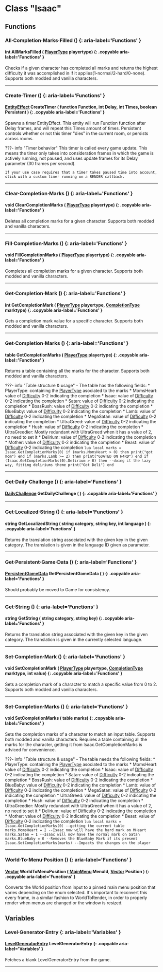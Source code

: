 # Class "Isaac"

## Functions


### All·Completion·Marks·Filled () {: aria-label='Functions' }
#### int AllMarksFilled ( [PlayerType](https://wofsauge.github.io/IsaacDocs/rep/enums/PlayerType.html?h=playerty) playertype) {: .copyable aria-label='Functions' }
Checks if a given character has completed all marks and returns the highest difficulty it was accomplished in if it applies(1-normal/2-hard/0-none). Supports both modded and vanilla characters. 

___
### Create·Timer () {: aria-label='Functions' }
#### [EntityEffect](https://wofsauge.github.io/IsaacDocs/rep/EntityEffect.html) CreateTimer ( function Function, int Delay, int Times, boolean Persistent ) {: .copyable aria-label='Functions' }
Spawns a timer EntityEffect. This entity will run Function function after Delay frames, and will repeat this Times amount of times. Persistent controls whether or not this timer "dies" in the current room, or persists across rooms.

???- info "Timer behavior"
    This timer is called every game update. This means the timer only takes into consideration frames in which the game is actively running, not paused, and uses update frames for its Delay parameter (30 frames per second). 
	
	If your use case requires that a timer takes paused time into account, stick with a custom timer running on a RENDER callback.

___
### Clear·Completion·Marks () {: aria-label='Functions' }
#### void ClearCompletionMarks ( [PlayerType](https://wofsauge.github.io/IsaacDocs/rep/enums/PlayerType.html?h=playerty) playertype) {: .copyable aria-label='Functions' }
Deletes all completion marks for a given character. Supports both modded and vanilla characters. 

___
### Fill·Completion·Marks () {: aria-label='Functions' }
#### void FillCompletionMarks ( [PlayerType](https://wofsauge.github.io/IsaacDocs/rep/enums/PlayerType.html?h=playerty) playertype) {: .copyable aria-label='Functions' }
Completes all completion marks for a given character. Supports both modded and vanilla characters. 

___
### Get·Completion·Mark () {: aria-label='Functions' }
#### int GetCompletionMark ( [PlayerType](https://wofsauge.github.io/IsaacDocs/rep/enums/PlayerType.html?h=playerty) playertype, [CompletionType](https://repentogon.com/enums/CompletionType.html) marktype) {: .copyable aria-label='Functions' }
Gets a completion mark value for a specific character. Supports both modded and vanilla characters. 

___
### Get·Completion·Marks () {: aria-label='Functions' }
#### table GetCompletionMarks ( [PlayerType](https://wofsauge.github.io/IsaacDocs/rep/enums/PlayerType.html?h=playerty) playertype) {: .copyable aria-label='Functions' }
Returns a table containing all the marks for the character. Supports both modded and vanilla characters.

???- info "Table structure & usage"
	- The table has the following fields: 
		* PlayerType: containing the [PlayerType](https://wofsauge.github.io/IsaacDocs/rep/enums/PlayerType.html?h=playerty) asociated to the marks
		* MomsHeart: value of [Difficulty](https://wofsauge.github.io/IsaacDocs/rep/enums/Difficulty.html?h=difficul) 0-2 indicating the completion
		* Isaac: value of [Difficulty](https://wofsauge.github.io/IsaacDocs/rep/enums/Difficulty.html?h=difficul) 0-2 indicating the completion
		* Satan: value of [Difficulty](https://wofsauge.github.io/IsaacDocs/rep/enums/Difficulty.html?h=difficul) 0-2 indicating the completion
		* BossRush: value of [Difficulty](https://wofsauge.github.io/IsaacDocs/rep/enums/Difficulty.html?h=difficul) 0-2 indicating the completion
		* BlueBaby: value of [Difficulty](https://wofsauge.github.io/IsaacDocs/rep/enums/Difficulty.html?h=difficul) 0-2 indicating the completion
		* Lamb: value of [Difficulty](https://wofsauge.github.io/IsaacDocs/rep/enums/Difficulty.html?h=difficul) 0-2 indicating the completion
		* MegaSatan: value of [Difficulty](https://wofsauge.github.io/IsaacDocs/rep/enums/Difficulty.html?h=difficul) 0-2 indicating the completion
		* UltraGreed: value of [Difficulty](https://wofsauge.github.io/IsaacDocs/rep/enums/Difficulty.html?h=difficul) 0-2 indicating the completion
		* Hush: value of [Difficulty](https://wofsauge.github.io/IsaacDocs/rep/enums/Difficulty.html?h=difficul) 0-2 indicating the completion
		* UltraGreedier: Mostly redundant with UltraGreed when it has a value of 2, no need to set it
		* Delirium: value of [Difficulty](https://wofsauge.github.io/IsaacDocs/rep/enums/Difficulty.html?h=difficul) 0-2 indicating the completion
		* Mother: value of [Difficulty](https://wofsauge.github.io/IsaacDocs/rep/enums/Difficulty.html?h=difficul) 0-2 indicating the completion
		* Beast: value of [Difficulty](https://wofsauge.github.io/IsaacDocs/rep/enums/Difficulty.html?h=difficul) 0-2 indicating the completion
			```lua
			local marks = Isaac.GetCompletionMarks(0)
			if (marks.MomsHeart > 0) then
				print("got mom")
			end
			if (marks.Lamb >= 2) then
				print("GOATED ON H4RD")
			end
			if (Isaac.GetCompletionMarks(0).Delirium > 0) then --doing it the lazy way, fitting deliriums theme
				print("Got Deli")
			end
			```

___
### Get·Daily·Challenge () {: aria-label='Functions' }
#### [DailyChallenge](DailyChallenge.md) GetDailyChallenge ( ) {: .copyable aria-label='Functions' }

___
### Get·Localized·String () {: aria-label='Functions' }
#### string GetLocalizedString ( string category, string key, int language ) {: .copyable aria-label='Functions' }
Returns the translation string associated with the given key in the given category. The translation is given in the language ID given as parameter.

___
### Get·Persistent·Game·Data () {: aria-label='Functions' }
#### [PersistentGameData](PersistentGameData.md) GetPersistentGameData ( ) {: .copyable aria-label='Functions' }
Should probably be moved to Game for consistency.

___
### Get·String () {: aria-label='Functions' }
#### string GetString ( string category, string key) {: .copyable aria-label='Functions' }
Returns the translation string associated with the given key in the given category. The translation is given in the currently selected language.

___
### Set·Completion·Mark () {: aria-label='Functions' }
#### void SetCompletionMark ( [PlayerType](https://wofsauge.github.io/IsaacDocs/rep/enums/PlayerType.html?h=playerty) playertype, [CompletionType](https://repentogon.com/enums/CompletionType.html) marktype, int value) {: .copyable aria-label='Functions' }
Sets a completion mark of a character to match a specific value from 0 to 2. Supports both modded and vanilla characters. 


___
### Set·Completion·Marks () {: aria-label='Functions' }
#### void SetCompletionMarks ( table marks) {: .copyable aria-label='Functions' }
Sets the completion marks of a character to match an input table. Supports both modded and vanilla characters. Requires a table containing all the marks for the character, getting it from Isaac.GetCompletionMarks is adviced for convenience.

???- info "Table structure & usage"
	- The table needs the following fields: 
		* PlayerType: containing the [PlayerType](https://wofsauge.github.io/IsaacDocs/rep/enums/PlayerType.html?h=playerty) asociated to the marks
		* MomsHeart: value of [Difficulty](https://wofsauge.github.io/IsaacDocs/rep/enums/Difficulty.html?h=difficul) 0-2 indicating the completion
		* Isaac: value of [Difficulty](https://wofsauge.github.io/IsaacDocs/rep/enums/Difficulty.html?h=difficul) 0-2 indicating the completion
		* Satan: value of [Difficulty](https://wofsauge.github.io/IsaacDocs/rep/enums/Difficulty.html?h=difficul) 0-2 indicating the completion
		* BossRush: value of [Difficulty](https://wofsauge.github.io/IsaacDocs/rep/enums/Difficulty.html?h=difficul) 0-2 indicating the completion
		* BlueBaby: value of [Difficulty](https://wofsauge.github.io/IsaacDocs/rep/enums/Difficulty.html?h=difficul) 0-2 indicating the completion
		* Lamb: value of [Difficulty](https://wofsauge.github.io/IsaacDocs/rep/enums/Difficulty.html?h=difficul) 0-2 indicating the completion
		* MegaSatan: value of [Difficulty](https://wofsauge.github.io/IsaacDocs/rep/enums/Difficulty.html?h=difficul) 0-2 indicating the completion
		* UltraGreed: value of [Difficulty](https://wofsauge.github.io/IsaacDocs/rep/enums/Difficulty.html?h=difficul) 0-2 indicating the completion
		* Hush: value of [Difficulty](https://wofsauge.github.io/IsaacDocs/rep/enums/Difficulty.html?h=difficul) 0-2 indicating the completion
		* UltraGreedier: Mostly redundant with UltraGreed when it has a value of 2, no need to set it
		* Delirium: value of [Difficulty](https://wofsauge.github.io/IsaacDocs/rep/enums/Difficulty.html?h=difficul) 0-2 indicating the completion
		* Mother: value of [Difficulty](https://wofsauge.github.io/IsaacDocs/rep/enums/Difficulty.html?h=difficul) 0-2 indicating the completion
		* Beast: value of [Difficulty](https://wofsauge.github.io/IsaacDocs/rep/enums/Difficulty.html?h=difficul) 0-2 indicating the completion
			```lua
			local marks = Isaac.GetCompletionMarks(0) --getting the current table
			marks.MomsHeart = 2 --Isaac now will have the hard mark on MHeart
			marks.Satan = 1 --Isaac will now have the normal mark on Satan
			marks.BlueBaby = 0 --Removes the BlueBaby Mark if its present
			Isaac.SetCompletionMarks(marks) --Impacts the changes on the player
			```
___
### World·To·Menu·Position () {: aria-label='Functions' }
#### [Vector](https://wofsauge.github.io/IsaacDocs/rep/Vector.html) WorldToMenuPosition ( [MainMenu](enums/MainMenu.md) MenuId, [Vector](https://wofsauge.github.io/IsaacDocs/rep/Vector.html) Position ) {: .copyable aria-label='Functions' }
Converts the World position from input to a pinned main menu position that varies depending on the enum selected. It's important to reconvert this every frame, in a similar fashion to WorldToRender, in order to properly render when menus are changed or the window is resized.

## Variables

### Level·Generator·Entry {: aria-label='Variables' }
#### [LevelGeneratorEntry](LevelGeneratorEntry.md) LevelGeneratorEntry  {: .copyable aria-label='Variables' }
Fetches a blank LevelGeneratorEntry from the game.

___
